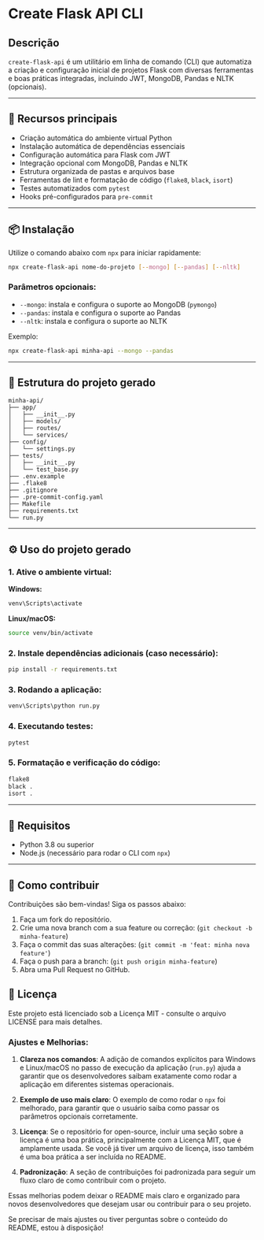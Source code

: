 # Create Flask API CLI

## Descrição

`create-flask-api` é um utilitário em linha de comando (CLI) que automatiza a criação e configuração inicial de projetos Flask com diversas ferramentas e boas práticas integradas, incluindo JWT, MongoDB, Pandas e NLTK (opcionais).

---

## 🚀 Recursos principais

- Criação automática do ambiente virtual Python
- Instalação automática de dependências essenciais
- Configuração automática para Flask com JWT
- Integração opcional com MongoDB, Pandas e NLTK
- Estrutura organizada de pastas e arquivos base
- Ferramentas de lint e formatação de código (`flake8`, `black`, `isort`)
- Testes automatizados com `pytest`
- Hooks pré-configurados para `pre-commit`

---

## 📦 Instalação

Utilize o comando abaixo com `npx` para iniciar rapidamente:

```bash
npx create-flask-api nome-do-projeto [--mongo] [--pandas] [--nltk]
```

### Parâmetros opcionais:

- `--mongo`: instala e configura o suporte ao MongoDB (`pymongo`)
- `--pandas`: instala e configura o suporte ao Pandas
- `--nltk`: instala e configura o suporte ao NLTK

Exemplo:

```bash
npx create-flask-api minha-api --mongo --pandas
```

---

## 📁 Estrutura do projeto gerado

```
minha-api/
├── app/
│   ├── __init__.py
│   ├── models/
│   ├── routes/
│   └── services/
├── config/
│   └── settings.py
├── tests/
│   ├── __init__.py
│   └── test_base.py
├── .env.example
├── .flake8
├── .gitignore
├── .pre-commit-config.yaml
├── Makefile
├── requirements.txt
└── run.py
```

---

## ⚙️ Uso do projeto gerado

### 1. Ative o ambiente virtual:

**Windows:**
```bash
venv\Scripts\activate
```

**Linux/macOS:**
```bash
source venv/bin/activate
```

### 2. Instale dependências adicionais (caso necessário):

```bash
pip install -r requirements.txt
```

### 3. Rodando a aplicação:

```bash
venv\Scripts\python run.py
```

### 4. Executando testes:

```bash
pytest
```

### 5. Formatação e verificação do código:

```bash
flake8
black .
isort .
```

---

## 🌱 Requisitos

- Python 3.8 ou superior
- Node.js (necessário para rodar o CLI com `npx`)

---

## 🤝 Como contribuir

Contribuições são bem-vindas! Siga os passos abaixo:

1. Faça um fork do repositório.
2. Crie uma nova branch com a sua feature ou correção: (`git checkout -b minha-feature`)
3. Faça o commit das suas alterações: (`git commit -m 'feat: minha nova feature'`)
4. Faça o push para a branch: (`git push origin minha-feature`)
5. Abra uma Pull Request no GitHub.

## 📄 Licença

Este projeto está licenciado sob a Licença MIT - consulte o arquivo LICENSE para mais detalhes.


### Ajustes e Melhorias:

1. **Clareza nos comandos**: A adição de comandos explícitos para Windows e Linux/macOS no passo de execução da aplicação (`run.py`) ajuda a garantir que os desenvolvedores saibam exatamente como rodar a aplicação em diferentes sistemas operacionais.
   
2. **Exemplo de uso mais claro**: O exemplo de como rodar o `npx` foi melhorado, para garantir que o usuário saiba como passar os parâmetros opcionais corretamente.

3. **Licença**: Se o repositório for open-source, incluir uma seção sobre a licença é uma boa prática, principalmente com a Licença MIT, que é amplamente usada. Se você já tiver um arquivo de licença, isso também é uma boa prática a ser incluída no README.

4. **Padronização**: A seção de contribuições foi padronizada para seguir um fluxo claro de como contribuir com o projeto.

Essas melhorias podem deixar o README mais claro e organizado para novos desenvolvedores que desejam usar ou contribuir para o seu projeto.

Se precisar de mais ajustes ou tiver perguntas sobre o conteúdo do README, estou à disposição!

